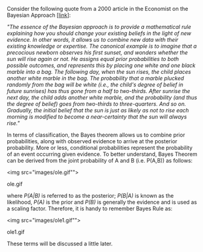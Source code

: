 Consider the following quote from a 2000 article in the Economist on the Bayesian Approach [[link](https://www.csail.mit.edu/~murphyk/Bayes/economist.html)]:

*"The essence of the Bayesian approach is to provide a mathematical rule explaining how you should change your existing beliefs in the light of new evidence. In other words, it allows us to combine new data with their existing knowledge or expertise. The canonical example is to imagine that a precocious newborn observes his first sunset, and wonders whether the sun will rise again or not. He assigns equal prior probabilities to both possible outcomes, and represents this by placing one white and one black marble into a bag. The following day, when the sun rises, the child places another white marble in the bag. The probability that a marble plucked randomly from the bag will be white (i.e., the child's degree of belief in future sunrises) has thus gone from a half to two-thirds. After sunrise the next day, the child adds another white marble, and the probability (and thus the degree of belief) goes from two-thirds to three-quarters. And so on. Gradually, the initial belief that the sun is just as likely as not to rise each morning is modified to become a near-certainty that the sun will always rise."*

In terms of classification, the Bayes theorem allows us to combine prior probabilities, along with observed evidence to arrive at the posterior probability. More or less, conditional probabilities represent the probability of an event occurring given evidence. To better understand, Bayes Theorem can be derived from the joint probability of A and B (i.e. P(A,B)) as follows:

<img src="images/ole.gif"">

ole.gif

where *P(A|B)* is referred to as the posterior; *P(B|A)* is known as the likelihood, *P(A)* is the prior and *P(B)* is generally the evidence and is used as a scaling factor. Therefore, it is handy to remember Bayes Rule as:

<img src="images/ole1.gif"">

ole1.gif

These terms will be discussed a little later.